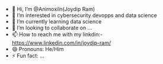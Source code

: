 - 👋 Hi, I’m @Animoxiln(Joydip Ram)
- 👀 I’m interested in cybersecurity devopps and data science
- 🌱 I’m currently learning data science
- 💞️ I’m looking to collaborate on ...
- 📫 How to reach me with my linkdin:- https://www.linkedin.com/in/joydip-ram/
- 😄 Pronouns: He/Him
- ⚡ Fun fact: ...

<!---
Animoxiln/Animoxiln is a ✨ special ✨ repository because its `README.md` (this file) appears on your GitHub profile.
You can click the Preview link to take a look at your changes.
--->
